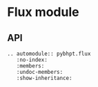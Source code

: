 # Flux module

## API

```{eval-rst}
.. automodule:: pybhpt.flux
   :no-index:
   :members:
   :undoc-members:
   :show-inheritance:
```
